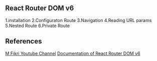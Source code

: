 ## React Router DOM v6

1.installation
2.Configuraton Route
3.Navigation
4.Reading URL params
5.Nested Route
6.Private Route

## References
[M Fikri Youtube Channel](https://www.youtube.com/watch?v=mNqZGTD-8os)
[Documentation of React Router DOM v6](https://reactrouter.com/en/main)


